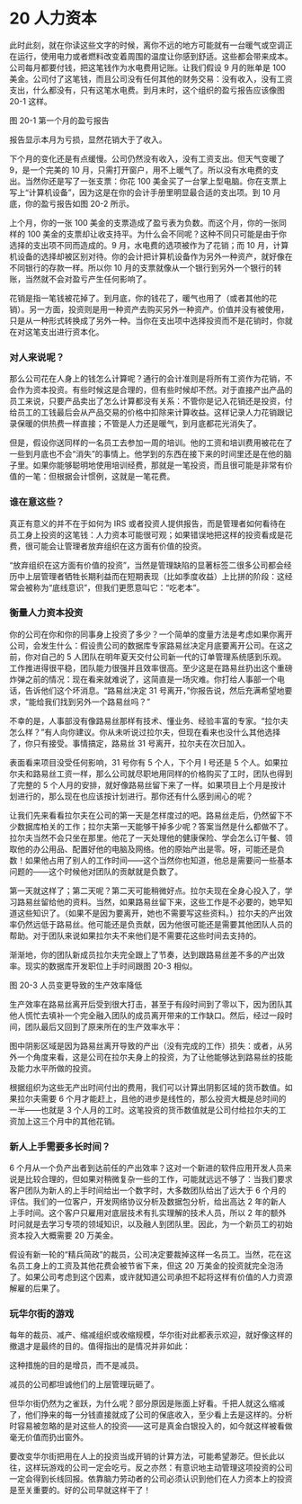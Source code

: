 # 20 人力资本

此时此刻，就在你读这些文字的时候，离你不远的地方可能就有一台暖气或空调正在运行，使用电力或者燃料改变着周围的温度让你感到舒适。这些都会带来成本。公司每月都要付钱，把这笔钱作为水电费用记账。让我们假设 9 月的账单是 100 美金。公司付了这笔钱，而且公司没有任何其他的财务交易：没有收入，没有工资支出，什么都没有，只有这笔水电费。到月末时，这个组织的盈亏报告应该像图 20-1 这样。

图 20-1 第一个月的盈亏报告

报告显示本月为亏损，显然花销大于了收入。

下个月的变化还是有点缓慢。公司仍然没有收入，没有工资支出。但天气变暖了 9，是一个完美的 10 月，只需打开窗户，用不上暖气了。所以没有水电费的支出。当然你还是写了一张支票：你花 100 美金买了一台掌上型电脑。你在支票上写上“计算机设备”，因为这是在你的会计手册里明显最合适的支出项。到 10 月底，你的盈亏报告如图 20-2 所示。

上个月，你的一张 100 美金的支票造成了盈亏表为负数。而这个月，你的一张同样的 100 美金的支票却让收支持平。为什么会不同呢？这种不同只可能是由于你选择的支出项不同而造成的。9 月，水电费的选项被作为了花销；而 10 月，计算机设备的选择却被区别对待。你的会计把计算机设备作为另外一种资产，就好像在不同银行的存款一样。所以你 10 月的支票就像从一个银行到另外一个银行的转账，当然就不会对盈亏产生任何影响了。

花销是指一笔钱被花掉了。到月底，你的钱花了，暖气也用了（或者其他的花销）。另一方面，投资则是用一种资产去购买另外一种资产。价值并没有被使用，只是从一种形式转换成了另外一种。当你在支出项中选择投资而不是花销时，你就在对这笔支出进行资本化。

### 对人来说呢？



那么公司花在人身上的钱怎么计算呢？通行的会计准则是将所有工资作为花销，不会作为资本投资。有些时候这是合理的，但有些时候却不然。对于直接产出产品的员工来说，只要产品卖出了怎么计算都没有关系：不管你是记入花销还是投资，付给员工的工钱最后会从产品交易的价格中扣除来计算收益。这样记录人力花销跟记录保暖的供热费一样直接；不管是人力还是暖气，到月底都花光消失了。

但是，假设你送同样的一名员工去参加一周的培训。他的工资和培训费用被花在了一些到月底也不会“消失”的事情上。他学到的东西在接下来的时间里还是在他的脑子里。如果你能够聪明地使用培训经费，那就是一笔投资，而且很可能是非常有价值的一笔：但根据会计惯例，这就是一笔花费。

### 谁在意这些？



真正有意义的并不在于如何为 IRS 或者投资人提供报告，而是管理者如何看待在员工身上投资的这笔钱：人力资本可能很可观；如果错误地把这样的投资看成是花费，很可能会让管理者放弃组织在这方面有价值的投资。

“放弃组织在这方面有价值的投资”，当然是管理缺陷的显著标签二很多公司都会经历中上层管理者牺牲长期利益而在短期表现（比如季度收益）上比拼的阶段：这经常会被称为“底线意识”，但我们更愿意叫它：“吃老本”。

### 衡量人力资本投资



你的公司在你和你的同事身上投资了多少？一个简单的度量方法是考虑如果你离开公司，会发生什么：假设贵公司的数据库专家路易丝决定月底要离开公司。在这之前，你对自己的 5 人团队在明年夏天交付公司新一代的订单管理系统感到乐观。工作推进得很平稳，团队能力很强并且效率很高。至少这是在路易丝扔出这个重磅炸弹之前的情况：现在看来就难说了，这简直是一场灾难。你打给人事部一个电话，告诉他们这个坏消息。“路易丝决定 31 号离开，”你报告说，然后充满希望地要求，“能给我们找到另外一个路易丝吗？”

不幸的是，人事部没有像路易丝那样有技术、懂业务、经验丰富的专家。“拉尔夫怎么样？”有人向你建议。你从未听说过拉尔夫，但现在看来也没什么其他选择了，你只有接受。事情搞定，路易丝 31 号离开，拉尔夫在次日加入。

表面看来项目没受任何影响，31 号你有 5 个人，下个月 l 号还是 5 个人。如果拉尔夫和路易丝工资一样，那么公司就尽职地用同样的价格购买了工时，团队也得到了完整的 5 个人月的安排，就好像路易丝留下来了一样。如果项目上个月是按计划进行的，那么现在也应该按计划进行。那你还有什么感到闹心的呢？

让我们先来看看拉尔夫在公司的第一天是怎样度过的吧。路易丝走后，仍然留下不少数据库柏关的工作；拉尔夫第一天能够干掉多少呢？答案当然是什么都做不了。拉尔夫当然不会只坐在那里。他花了一天处理他的健康保险、学会怎么订午餐、领取他的办公用品、配置好他的电脑及网络。他的原始产出是零。呀，可能还是负数！如果他占用了别人的工作时间——这个当然你也知道，他总是需要问一些基本问题的——这个时候他对团队的贡献就是负数了。

第一天就这样了；第二天呢？第二天可能稍微好点。拉尔夫现在全身心投入了，学习路易丝留给他的资料。当然，如果路易丝留下来，这些工作是不必要的，她早知道这些知识了。（如果不是因为要离开，她也不需要写这些资料。）拉尔夫的产出效率仍然远低于路易丝。他可能还是负贡献，因为他很可能还是需要其他团队人员的帮助。对于团队来说如果拉尔夫不来他们是不需要花这些时间去支持的。

渐渐地，你的团队新成员拉尔夫完全跟上了节奏，达到跟路易丝差不多的产出效率。现实的数据库开发职位上手时间跟图 20-3 相似。

图 20-3 人员变更导致的生产效率降低

生产效率在路易丝离开后受到很大打击，甚至于有段时间到了零以下，因为团队其他人慌忙去填补一个完全融入团队的成员离开带来的工作缺口。然后，经过一段时间，团队最后又回到了原来所在的生产效率水平：

图中阴影区域是因为路易丝离开导致的产出（没有完成的工作）损失：或者，从另外一个角度来看，这是公司在拉尔夫身上的投资，为了让他能够达到路易丝的技能及能力水平所做的投资。

根据组织为这些无产出时间付出的费用，我们可以计算出阴影区域的货币数值。如果拉尔夫需要 6 个月才能赶上，且他的进步是线性的，那么投资大概是总时间的一半——也就是 3 个人月的工时。这笔投资的货币数值就是公司付给拉尔夫的工资加上这三个月中的其他花销。

### 新人上手需要多长时间？



6 个月从一个负产出者到达前任的产出效率？这对一个新进的软件应用开发人员来说是比较合理的，但如果对稍微复杂一些的工作，可能就远远不够了：当我们要求客户团队为新人的上手时间给出一个数字时，大多数团队给出了远大于 6 个月的评估。我们的一位客户，开发网络协议分析及数据包分析，给出高达 2 年的新人上手时间。这个客户只雇用对底层技术有扎实理解的技术人员，所以 2 年的额外时问就是去学习专项的领域知识，以及融人到团队里。因此，为一个新员工的初始资本投入大概需要 20 万美金。

假设有新一轮的“精兵简政”的裁员，公司决定要裁掉这样一名员工。当然，花在这名员工身上的工资及其他花费会被节省下来，但这 20 万美金的投资就完全泡汤了。如果公司考虑到这个因素，或许就知道公司承担不起将这样有价值的人力资源解雇的后果了。

### 玩华尔街的游戏



每年的裁员、减产、缩减组织或收缩规模，华尔街对此都表示欢迎，就好像这样的撤退才是最终的目的。值得指出的是情况并非如此：

这种措施的目的是增员，而不是减员。

减员的公司都坦诚他们的上层管理玩砸了。

但华尔街仍然为之雀跃，为什么呢？部分原因是账面上好看。千把人就这么缩减了，他们挣来的每一分钱直接就成了公司的保底收入，至少看上去是这样的。分析时容易被忽略的是对这些人的投资——这可是真金白银投入的，如今就这样被看做毫无价值而扔出窗外。

要改变华尔街把用在人上的投资当成开销的计算方法，可能希望渺茫。但长此以往，这样玩游戏的公司一定会吃亏。反之亦然：有意识地主动管理这项投资的公司一定会得到长线回报。依靠脑力劳动者的公司必须认识到他们在人力资本上的投资是至关重要的。好的公司早就这样干了！
